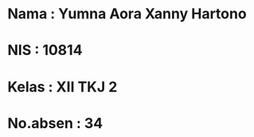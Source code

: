 <html>
  <head>
    <meta charset="utf-8">
    <title>Halaman pertamaku</tittle>
  </head>
  <body>
    <p>Ini adalah halaman pertamaku</title>
    <H1>Nama : Yumna Aora Xanny Hartono</H1>
    <H1>NIS : 10814</H1>
    <H1>Kelas : XII TKJ 2</H1>
    <H1>No.absen : 34</H1>
  </body>
</html>
